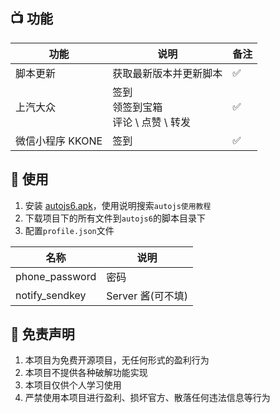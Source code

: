 ## 📺 功能

| 功能             | 说明                                          | 备注 |
| ---------------- | --------------------------------------------- | ---- |
| 脚本更新         | 获取最新版本并更新脚本                        | ✅   |
| 上汽大众         | 签到 <br />领签到宝箱<br />评论 \ 点赞 \ 转发 | ✅   |
| 微信小程序 KKONE | 签到                                          | ✅   |

## 🎨 使用

1. 安装 [autojs6.apk](https://github.com/SuperMonster003/AutoJs6)，使用说明搜索`autojs使用教程`
2. 下载项目下的所有文件到`autojs6`的脚本目录下
3. 配置`profile.json`文件

| 名称           | 说明              |
| -------------- | ----------------- |
| phone_password | 密码              |
| notify_sendkey | Server 酱(可不填) |

## 📜 免责声明

1. 本项目为免费开源项目，无任何形式的盈利行为
2. 本项目不提供各种破解功能实现
3. 本项目仅供个人学习使用
4. 严禁使用本项目进行盈利、损坏官方、散落任何违法信息等行为

